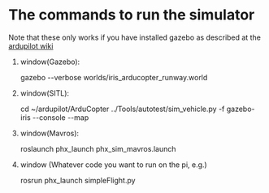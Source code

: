 # The commands to run the simulator

Note that these only works if you have installed gazebo as described at the [ardupilot wiki](https://ardupilot.org/dev/docs/using-gazebo-simulator-with-sitl.html)

1. window(Gazebo):

    gazebo --verbose worlds/iris_arducopter_runway.world
    
2. window(SITL):

    cd ~/ardupilot/ArduCopter
    ../Tools/autotest/sim_vehicle.py -f gazebo-iris --console --map
   
 3. window(Mavros):
 
    roslaunch phx_launch phx_sim_mavros.launch
   
 4. window (Whatever code you want to run on the pi, e.g.)
 
    rosrun phx_launch simpleFlight.py